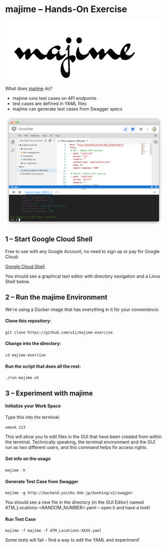 # majime – Hands-On Exercise

![](./resources/majime-logo1.png)

What does [majime](https://github.com/u1i/majime) do?

* majime runs test cases on API endpoints
* test cases are defined in YAML files
* majime can generate test cases from Swagger specs

![](./resources/mex01.png)

## 1 – Start Google Cloud Shell

Free to use with any Google Account, no need to sign up or pay for Google Cloud:

[Google Cloud Shell](https://ssh.cloud.google.com/cloudshell/editor?hl=en_GB&fromcloudshell=true)

You should see a graphical text editor with directory navigation and a Linux Shell below.

## 2 – Run the majime Environment

We're using a Docker image that has everything in it for your convenience:

#### Clone this repository:

`git clone https://github.com/u1i/majime-exercise`

#### Change into the directory:

`cd majime-exercise`

#### Run the script that does all the rest:

`./run-majime.sh`

## 3 – Experiment with majime

#### Initialize your Work Space

Type this into the terminal:

`umask 113`

This will allow you to edit files in the GUI that have been created from within the terminal. Technically speaking, the terminal environment and the GUI run as two different users, and this command helps fix access rights.

#### Get info on the usage

`majime -h`

#### Generate Test Case from Swagger

`majime -g http://backend.yoisho.dob.jp/banking/v2/swagger`

You should see a new file in the directory (in the GUI Editor) named ATM_Locations-<RANDOM_NUMBER>.yaml – open it and have a look!

#### Run Test Case

`majime -f majime -f ATM_Locations-XXXX.yaml`

Some tests will fail – find a way to edit the YAML and experiment!